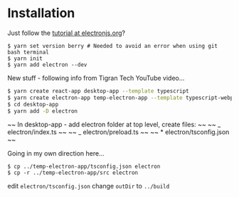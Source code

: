 # Installation

Just follow the [tutorial at electronjs.org](https://www.electronjs.org/docs/latest/tutorial/tutorial-first-app)?

```
$ yarn set version berry # Needed to avoid an error when using git bash terminal
$ yarn init
$ yarn add electron --dev
```

New stuff - following info from Tigran Tech YouTube video...

```bash
$ yarn create react-app desktop-app --template typescript
$ yarn create electron-app temp-electron-app --template typescript-webpack
$ cd desktop-app
$ yarn add -D electron
```

~~ In desktop-app - add electron folder at top level, create files: ~~
~~ _ electron/index.ts ~~
~~ _ electron/preload.ts ~~
~~ \* electron/tsconfig.json ~~

Going in my own direction here...

```
$ cp ../temp-electron-app/tsconfig.json electron
$ cp -r ../temp-electron-app/src electron
```

edit `electron/tsconfig.json` change `outDir` to `../build`
